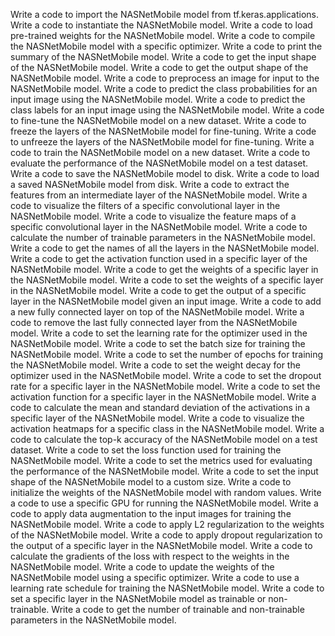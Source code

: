 Write a code to import the NASNetMobile model from tf.keras.applications.
Write a code to instantiate the NASNetMobile model.
Write a code to load pre-trained weights for the NASNetMobile model.
Write a code to compile the NASNetMobile model with a specific optimizer.
Write a code to print the summary of the NASNetMobile model.
Write a code to get the input shape of the NASNetMobile model.
Write a code to get the output shape of the NASNetMobile model.
Write a code to preprocess an image for input to the NASNetMobile model.
Write a code to predict the class probabilities for an input image using the NASNetMobile model.
Write a code to predict the class labels for an input image using the NASNetMobile model.
Write a code to fine-tune the NASNetMobile model on a new dataset.
Write a code to freeze the layers of the NASNetMobile model for fine-tuning.
Write a code to unfreeze the layers of the NASNetMobile model for fine-tuning.
Write a code to train the NASNetMobile model on a new dataset.
Write a code to evaluate the performance of the NASNetMobile model on a test dataset.
Write a code to save the NASNetMobile model to disk.
Write a code to load a saved NASNetMobile model from disk.
Write a code to extract the features from an intermediate layer of the NASNetMobile model.
Write a code to visualize the filters of a specific convolutional layer in the NASNetMobile model.
Write a code to visualize the feature maps of a specific convolutional layer in the NASNetMobile model.
Write a code to calculate the number of trainable parameters in the NASNetMobile model.
Write a code to get the names of all the layers in the NASNetMobile model.
Write a code to get the activation function used in a specific layer of the NASNetMobile model.
Write a code to get the weights of a specific layer in the NASNetMobile model.
Write a code to set the weights of a specific layer in the NASNetMobile model.
Write a code to get the output of a specific layer in the NASNetMobile model given an input image.
Write a code to add a new fully connected layer on top of the NASNetMobile model.
Write a code to remove the last fully connected layer from the NASNetMobile model.
Write a code to set the learning rate for the optimizer used in the NASNetMobile model.
Write a code to set the batch size for training the NASNetMobile model.
Write a code to set the number of epochs for training the NASNetMobile model.
Write a code to set the weight decay for the optimizer used in the NASNetMobile model.
Write a code to set the dropout rate for a specific layer in the NASNetMobile model.
Write a code to set the activation function for a specific layer in the NASNetMobile model.
Write a code to calculate the mean and standard deviation of the activations in a specific layer of the NASNetMobile model.
Write a code to visualize the activation heatmaps for a specific class in the NASNetMobile model.
Write a code to calculate the top-k accuracy of the NASNetMobile model on a test dataset.
Write a code to set the loss function used for training the NASNetMobile model.
Write a code to set the metrics used for evaluating the performance of the NASNetMobile model.
Write a code to set the input shape of the NASNetMobile model to a custom size.
Write a code to initialize the weights of the NASNetMobile model with random values.
Write a code to use a specific GPU for running the NASNetMobile model.
Write a code to apply data augmentation to the input images for training the NASNetMobile model.
Write a code to apply L2 regularization to the weights of the NASNetMobile model.
Write a code to apply dropout regularization to the output of a specific layer in the NASNetMobile model.
Write a code to calculate the gradients of the loss with respect to the weights in the NASNetMobile model.
Write a code to update the weights of the NASNetMobile model using a specific optimizer.
Write a code to use a learning rate schedule for training the NASNetMobile model.
Write a code to set a specific layer in the NASNetMobile model as trainable or non-trainable.
Write a code to get the number of trainable and non-trainable parameters in the NASNetMobile model.